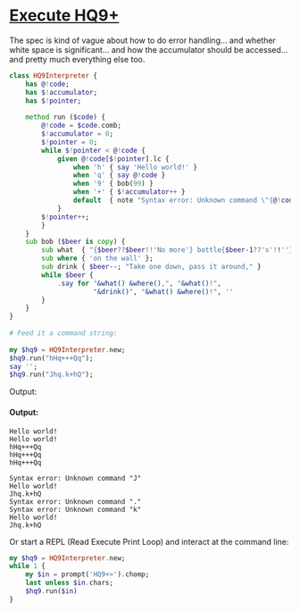 [1]: https://rosettacode.org/wiki/Execute_HQ9+

# [Execute HQ9+][1]

The spec is kind of vague about how to do error handling... and whether white space is significant... and how the accumulator should be accessed... and pretty much everything else too.

```raku
class HQ9Interpreter {
    has @!code;
    has $!accumulator;
    has $!pointer;
 
    method run ($code) {
        @!code = $code.comb;
        $!accumulator = 0;
        $!pointer = 0;
        while $!pointer < @!code {
            given @!code[$!pointer].lc {
                when 'h' { say 'Hello world!' }
                when 'q' { say @!code }
                when '9' { bob(99) }
                when '+' { $!accumulator++ }
                default  { note "Syntax error: Unknown command \"{@!code[$!pointer]}\"" }
            }
	    $!pointer++;
        }
    }
    sub bob ($beer is copy) {
        sub what  { "{$beer??$beer!!'No more'} bottle{$beer-1??'s'!!''} of beer" };
        sub where { 'on the wall' };
        sub drink { $beer--; "Take one down, pass it around," }
        while $beer {
            .say for "&what() &where(),", "&what()!",
                     "&drink()", "&what() &where()!", ''
        }
    }
}
 
# Feed it a command string:
 
my $hq9 = HQ9Interpreter.new;
$hq9.run("hHq+++Qq");
say '';
$hq9.run("Jhq.k+hQ");
```


Output:


#### Output:
```
Hello world!
Hello world!
hHq+++Qq
hHq+++Qq
hHq+++Qq

Syntax error: Unknown command "J"
Hello world!
Jhq.k+hQ
Syntax error: Unknown command "."
Syntax error: Unknown command "k"
Hello world!
Jhq.k+hQ
```


Or start a REPL (Read Execute Print Loop) and interact at the command line:

```raku
my $hq9 = HQ9Interpreter.new;
while 1 {
    my $in = prompt('HQ9+>').chomp;
    last unless $in.chars;
    $hq9.run($in)
}
```